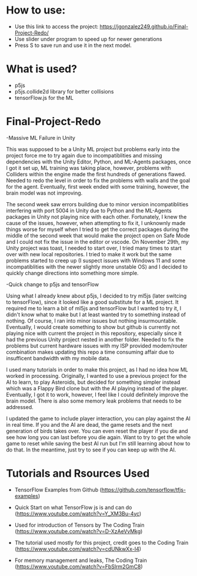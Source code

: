 
# How to use:
- Use this link to access the project: https://jgonzalez249.github.io/Final-Project-Redo/
- Use slider under program to speed up for newer generations
- Press S to save run and use it in the next model.

# What is used?
- p5js
- p5js.collide2d library for better collisions
- tensorFlow.js for the ML

# Final-Project-Redo
 -Massive ML Failure in Unity
<p>This was supposed to be a Unity ML project but problems early into the project force me to try again due to incompatiblities and missing dependencies with the Unity Editor, Python, and ML-Agents packages, once I got it set up, ML training was taking place, however, problems with Colliders within the engine made the first hundreds of generations flawed. Needed to redo the level in order to fix the problems with walls and the goal for the agent. Eventually, first week ended with some training, however, the brain model was not improving.</p> 

<p>The second week saw errors building due to minor version incompatiblities interfering with port 5004 in Unity due to Python and the ML-Agents packages in Unity not playing nice with each other. Fortunately, I knew the cause of the issues, however, when attempting to fix it, I unknownly made things worse for myself when I tried to get the correct packages during the middle of the second week that would make the project open on Safe Mode and I could not fix the issue in the editor or vscode. On November 29th, my Unity project was toast, I needed to start over, I tried many times to start over with new local repositories. I tried to make it work but the same problems started to creep up (I suspect issues with Windows 11 and some incompatiblities with the newer slightly more unstable OS) and I decided to quickly change directions into something more simple.</p>

 -Quick change to p5js and tensorFlow
<p>Using what I already knew about p5js, I decided to try ml5js (later switcing to tensorFlow), since it looked like a good substitute for a ML project. It required me to learn a bit of ml5js and tensorFlow but I wanted to try it, I didn't know what to make but I at least wanted try to something instead of nothing. Of course, I ran into minor issues but nothing insurmountable. Eventually, I would create something to show but github is currently not playing nice with current the project in this repository, especially since it had the previous Unity project nested in another folder. Needed to fix the problems but current hardware issues with my ISP provided modem/router combination makes updating this repo a time consuming affair due to insufficent bandwidth with my mobile data.</p>

<p> I used many tutorials in order to make this project, as I had no idea how ML worked in processing. Originally, I wanted to use a previous project for the AI to learn, to play Asteroids, but decided for something simpler instead which was a Flappy Bird clone but with the AI playing instead of the player. Eventually, I got it to work, however, I feel like I could definitely improve the brain model. There is also some memory leak problems that needs to be addressed.</p>

<p>I updated the game to include player interaction, you can play against the AI in real time. If you and the AI are dead, the game resets and the next generation of birds takes over. You can even reset the player if you die and see how long you can last before you die again. Want to try to get the whole game to reset while saving the best AI run but I'm still learning about how to do that. In the meantime, just try to see if you can keep up with the AI.</p>

# Tutorials and Rsources Used
- TensorFlow Examples from Github (https://github.com/tensorflow/tfjs-examples)

- Quick Start on what TensorFlow js is and can do (https://www.youtube.com/watch?v=Y_XM3Bu-4yc)

- Used for introduction of Tensors by The Coding Train (https://www.youtube.com/watch?v=D-XzAeVvMkg)

- The tutorial used mostly for this project, credit goes to the Coding Train (https://www.youtube.com/watch?v=cdUNkwXx-I4)

- For memory management and leaks, The Coding Train (https://www.youtube.com/watch?v=FbSlrm2GmC8)